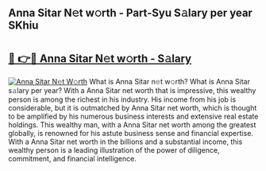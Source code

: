 ## Anna Sitar N𝚎t w𝚘rth - Part-Syu S𝚊lary per year SKhiu

# <h2><a href="http://gc2aex.nevu.top/?p=Anna+Sitar">🔗 👉🔴 Anna Sitar N𝚎t w𝚘rth - S𝚊lary</a></h2>

[![Anna Sitar N𝚎t W𝚘rth](https://i.imgur.com/Oavwk0R.jpeg)](http://gc2aex.nevu.top/?p=Anna+Sitar)
What is Anna Sitar n𝚎t w𝚘rth? What is Anna Sitar s𝚊lary per year?
With a Anna Sitar net worth that is impressive, this wealthy person is among the richest in his industry. His income from his job is considerable, but it is outmatched by Anna Sitar net worth, which is thought to be amplified by his numerous business interests and extensive real estate holdings. This wealthy man, with a Anna Sitar net worth among the greatest globally, is renowned for his astute business sense and financial expertise. With a Anna Sitar net worth in the billions and a substantial income, this wealthy person is a leading illustration of the power of diligence, commitment, and financial intelligence.

